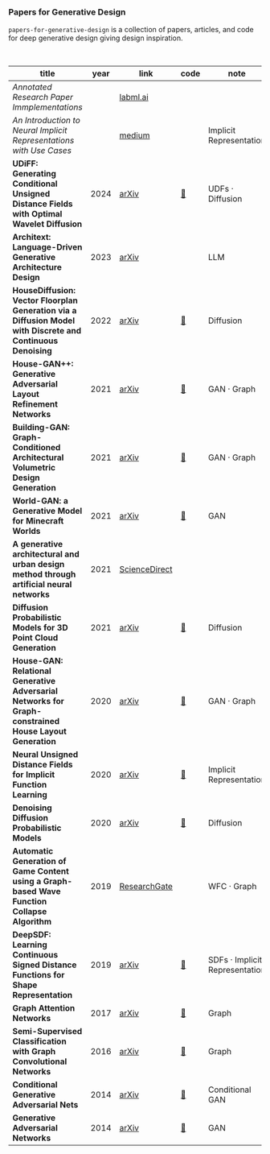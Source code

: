 ### Papers for Generative Design


`papers-for-generative-design` is a collection of papers, articles, and code for deep generative design giving design inspiration. 

<br>

| title | year | link | code | note |
|-------|-----|-----|------|------|
|_Annotated Research Paper Immplementations_||[labml.ai](https://github.com/labmlai/annotated_deep_learning_paper_implementations?tab=readme-ov-file)|||
| _An Introduction to Neural Implicit Representations with Use Cases_ || [medium](https://medium.com/@nathaliemariehager/an-introduction-to-neural-implicit-representations-with-use-cases-ad331ca12907) | | Implicit Representation |
| **UDiFF: Generating Conditional Unsigned Distance Fields with Optimal Wavelet Diffusion** |2024| [arXiv](https://arxiv.org/abs/2404.06851) | [📄](https://github.com/weiqi-zhang/UDiFF) | UDFs · Diffusion |
| **Architext: Language-Driven Generative Architecture Design** |2023| [arXiv](https://arxiv.org/abs/2303.07519) | | LLM |
| **HouseDiffusion: Vector Floorplan Generation via a Diffusion Model with Discrete and Continuous Denoising** |2022| [arXiv](https://arxiv.org/abs/2211.13287) | [📄](https://github.com/aminshabani/house_diffusion) | Diffusion |
| **House-GAN++: Generative Adversarial Layout Refinement Networks** |2021| [arXiv](https://arxiv.org/abs/2103.02574) | [📄](https://github.com/ennauata/houseganpp) | GAN · Graph |
| **Building-GAN: Graph-Conditioned Architectural Volumetric Design Generation** |2021| [arXiv](https://arxiv.org/abs/2104.13316) | [📄](https://github.com/AutodeskAILab/Building-GAN) | GAN · Graph |
| **World-GAN: a Generative Model for Minecraft Worlds** |2021| [arXiv](https://arxiv.org/abs/2106.10155) | [📄](https://github.com/Mawiszus/World-GAN) | GAN |
| **A generative architectural and urban design method through artificial neural networks** |2021| [ScienceDirect](https://www.sciencedirect.com/science/article/pii/S0360132321005795) | | |
| **Diffusion Probabilistic Models for 3D Point Cloud Generation** |2021| [arXiv](https://arxiv.org/abs/2103.01458) | [📄](https://github.com/luost26/diffusion-point-cloud) | Diffusion |
| **House-GAN: Relational Generative Adversarial Networks for Graph-constrained House Layout Generation** |2020| [arXiv](https://arxiv.org/abs/2003.06988) | [📄](https://github.com/ennauata/housegan) | GAN · Graph|
| **Neural Unsigned Distance Fields for Implicit Function Learning** |2020| [arXiv](https://arxiv.org/abs/2010.13938) | [📄](https://github.com/jchibane/ndf) | Implicit Representation|
| **Denoising Diffusion Probabilistic Models** |2020| [arXiv](https://arxiv.org/abs/2006.11239) | [📄](https://github.com/hojonathanho/diffusion) | Diffusion|
| **Automatic Generation of Game Content using a Graph-based Wave Function Collapse Algorithm** |2019| [ResearchGate][WFC-Graph] | | WFC · Graph|
| **DeepSDF: Learning Continuous Signed Distance Functions for Shape Representation** |2019| [arXiv](https://arxiv.org/abs/1901.05103) | [📄](https://github.com/facebookresearch/DeepSDF) | SDFs · Implicit Representation|
| **Graph Attention Networks** |2017| [arXiv](https://arxiv.org/abs/1710.10903) | [📄](https://github.com/tkipf/pygcn) | Graph |
| **Semi-Supervised Classification with Graph Convolutional Networks** |2016| [arXiv](https://arxiv.org/abs/1609.02907) | [📄](https://github.com/tkipf/pygcn) | Graph|
| **Conditional Generative Adversarial Nets** |2014| [arXiv](https://arxiv.org/abs/1411.1784) | [📄](https://github.com/Lornatang/CGAN-PyTorch) | Conditional GAN |
| **Generative Adversarial Networks** |2014| [arXiv](https://arxiv.org/abs/1406.2661) | [📄](https://github.com/eriklindernoren/PyTorch-GAN) | GAN |


[WFC-Graph]: https://www.researchgate.net/publication/336086804_Automatic_Generation_of_Game_Content_using_a_Graph-based_Wave_Function_Collapse_Algorithm